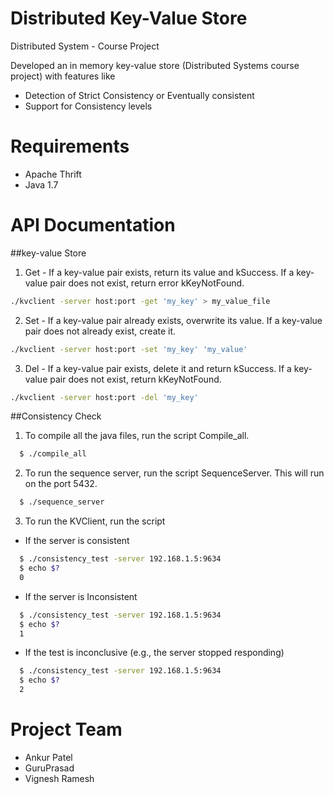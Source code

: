 # Distributed Key-Value Store
Distributed System - Course Project

Developed an in memory key-value store (Distributed Systems course project) with features like
* Detection of Strict Consistency or Eventually consistent
* Support for Consistency levels


Requirements
=======
* Apache Thrift
* Java 1.7

API Documentation
=======
##key-value Store

1) Get  - If a key-value pair exists, return its value and kSuccess. If a key-value pair does not exist, return error kKeyNotFound.
```bash
./kvclient -server host:port -get 'my_key' > my_value_file
```

2) Set - If a key-value pair already exists, overwrite its value. If a key-value pair does not already exist, create it.
```bash
./kvclient -server host:port -set 'my_key' 'my_value'
```

3) Del - If a key-value pair exists, delete it and return kSuccess. If a key-value pair does not exist, return kKeyNotFound.
```bash
./kvclient -server host:port -del 'my_key'
```
##Consistency Check

1) To compile all the java files, run the script Compile_all.
```bash
  $ ./compile_all
```
2) To run the sequence server, run the script SequenceServer. This will run on the port 5432.
```bash
  $ ./sequence_server
```
3) To run the KVClient, run the script

* If the server is consistent

```bash
  $ ./consistency_test -server 192.168.1.5:9634
  $ echo $?
  0
```
* If the server is Inconsistent
```bash
  $ ./consistency_test -server 192.168.1.5:9634
  $ echo $?
  1
```
* If the test is inconclusive (e.g., the server stopped responding)
```bash
  $ ./consistency_test -server 192.168.1.5:9634
  $ echo $?
  2
```

Project Team
==============
* Ankur Patel
* GuruPrasad
* Vignesh Ramesh
